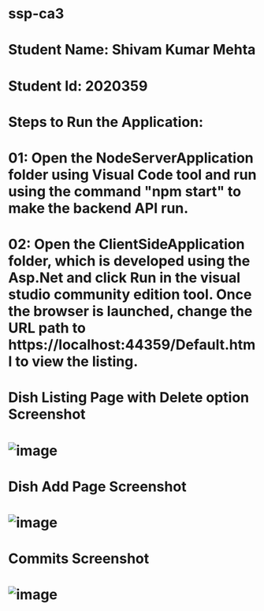 # ssp-ca3

# Student Name: Shivam Kumar Mehta
# Student Id: 2020359
# Steps to Run the Application: 
# 01: Open the NodeServerApplication folder using Visual Code tool and run using the command "npm start" to make the backend API run. 
# 02: Open the ClientSideApplication folder, which is developed using the Asp.Net and click Run in the visual studio community edition tool. Once the browser is launched, change the URL path to https://localhost:44359/Default.html to view the listing. 
# Dish Listing Page with Delete option Screenshot
# ![image](https://user-images.githubusercontent.com/83661223/147488888-4c4ae960-59c0-4702-aace-4840a14b5dbc.png)
# Dish Add Page Screenshot
# ![image](https://user-images.githubusercontent.com/83661223/147488962-044206ae-825d-4e5d-938f-ee282f682256.png)
# Commits Screenshot
# ![image](https://user-images.githubusercontent.com/83661223/147489012-be888463-7002-4098-a387-65b4ba9f340f.png)
